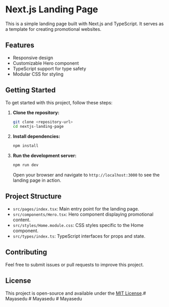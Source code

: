 # Next.js Landing Page

This is a simple landing page built with Next.js and TypeScript. It serves as a template for creating promotional websites.

## Features

- Responsive design
- Customizable Hero component
- TypeScript support for type safety
- Modular CSS for styling

## Getting Started

To get started with this project, follow these steps:

1. **Clone the repository:**

   ```bash
   git clone <repository-url>
   cd nextjs-landing-page
   ```

2. **Install dependencies:**

   ```bash
   npm install
   ```

3. **Run the development server:**

   ```bash
   npm run dev
   ```

   Open your browser and navigate to `http://localhost:3000` to see the landing page in action.

## Project Structure

- `src/pages/index.tsx`: Main entry point for the landing page.
- `src/components/Hero.tsx`: Hero component displaying promotional content.
- `src/styles/Home.module.css`: CSS styles specific to the Home component.
- `src/types/index.ts`: TypeScript interfaces for props and state.

## Contributing

Feel free to submit issues or pull requests to improve this project. 

## License

This project is open-source and available under the [MIT License](LICENSE).#   M a y a s e d u  
 # Mayasedu
#   M a y a s e d u  
 